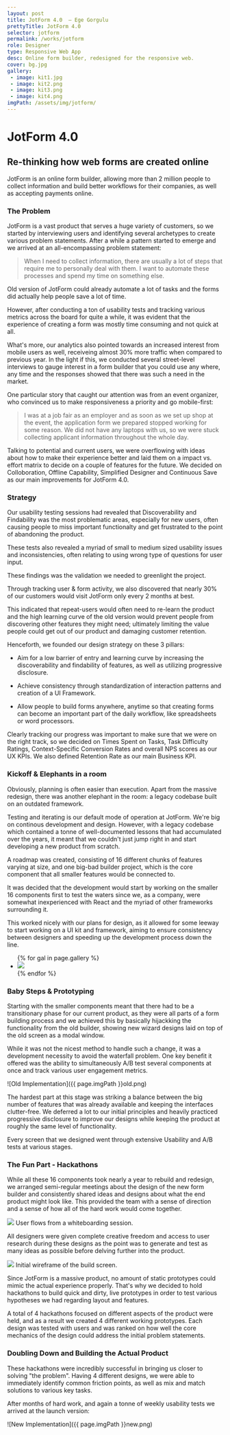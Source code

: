```yaml
---
layout: post
title: JotForm 4.0  — Ege Gorgulu
prettyTitle: JotForm 4.0
selector: jotform
permalink: /works/jotform
role: Designer
type: Responsive Web App
desc: Online form builder, redesigned for the responsive web.
cover: bg.jpg
gallery:
 - image: kit1.jpg
 - image: kit2.png
 - image: kit3.png
 - image: kit4.png
imgPath: /assets/img/jotform/
---
```


# JotForm 4.0

## Re-thinking how web forms are created online

JotForm is an online form builder, allowing more than 2 million people to collect information and build better workflows for their companies, as well as accepting payments online.

### The Problem

JotForm is a vast product that serves a huge variety of customers, so we started by interviewing users and identifying several archetypes to create various problem statements. After a while a pattern started to emerge and we arrived at an all-encompassing problem statement:

> When I need to collect information, there are usually a lot of steps that require me to personally deal with them. I want to automate these processes and spend my time on something else.

Old version of JotForm could already automate a lot of tasks and the forms did actually help people save a lot of time. 

However, after conducting a ton of usability tests and tracking various metrics across the board for quite a while, it was evident that the experience of creating a form was mostly time consuming and not quick at all.

What's more, our analytics also pointed towards an increased interest from mobile users as well, receiveing almost 30% more traffic when compared to previous year. In the light if this, we conducted several street-level interviews to gauge interest in a form builder that you could use any where, any time and the responses showed that there was such a need in the market. 

One particular story that caught our attention was from an event organizer, who convinced us to make responsiveness a priority and go mobile-first:

> I was at a job fair as an employer and as soon as we set up shop at the event, the application form we prepared stopped working for some reason. We did not have any laptops with us, so we were stuck collecting applicant information throughout the whole day. 

Talking to potential and current users, we were overflowing with ideas about how to make their experience better and laid them on a impact vs. effort matrix to decide on a couple of features for the future. We decided on Colloboration, Offline Capability, Simplified Designer and Continuous Save as our main improvements for JotForm 4.0.

### Strategy

Our usability testing sessions had revealed that Discoverability and Findability was the most problematic areas, especially for new users, often causing people to miss important functionalty and get frustrated to the point of abandoning the product. 

These tests also revealed a myriad of small to medium sized usability issues and inconsistencies, often relating to using wrong type of questions for user input. 

These findings was the validation we needed to greenlight the project.

Through tracking user & form activity, we also discovered that nearly 30% of our customers would visit JotForm only every 2 months at best. 

This indicated that repeat-users would often need to re-learn the product and the high learning curve of the old version would prevent people from discovering other features they might need; ultimately limiting the value people could get out of our product and damaging customer retention.

Henceforth, we founded our design strategy on these 3 pillars: 

- Aim for a low barrier of entry and learning curve by increasing the discoverability and findability of features, as well as utilizing progressive disclosure.

- Achieve consistency through standardization of interaction patterns and creation of a UI Framework.

- Allow people to build forms anywhere, anytime so that creating forms can become an important part of the daily workflow, like spreadsheets or word processors.

Clearly tracking our progress was important to make sure that we were on the right track, so we decided on Times Spent on Tasks, Task Difficulty Ratings, Context-Specific Conversion Rates and overall NPS scores as our UX KPIs. We also defined Retention Rate as our main Business KPI.

### Kickoff & Elephants in a room

Obviously, planning is often easier than execution. Apart from the massive redesign, there was another elephant in the room: a legacy codebase built on an outdated framework.

Testing and iterating is our default mode of operation at JotForm. We're big on continous development and design. However, with a legacy codebase which contained a tonne of well-documented lessons that had accumulated over the years, it meant that we couldn't just jump right in and start developing a new product from scratch. 

A roadmap was created, consisting of 16 different chunks of features varying at size, and one big-bad builder project, which is the core component that all smaller features would be connected to. 

It was decided that the development would start by working on the smaller 16 components first to test the waters since we, as a company, were somewhat inexperienced with React and the myriad of other frameworks surrounding it. 

This worked nicely with our plans for design, as it allowed for some leeway to start working on a UI kit and framework, aiming to ensure consistency between designers and speeding up the development process down the line.

<ul class="gallery web list-unstyled">
{% for gal in page.gallery %}
<li class="col-sm-3 col-xs-6">
<a href="/assets/img/jotform/{{ gal.image }}" target="_blank"><img src="/assets/img/jotform/{{ gal.image }}"></a>
</li>
{% endfor %}
</ul>

### Baby Steps & Prototyping

Starting with the smaller components meant that there had to be a transitionary phase for our current product, as they were all parts of a form building process and we achieved this by basically hijackking the functionality from the old builder, showing new wizard designs laid on top of the old screen as a modal window.

While it was not the nicest method to handle such a change, it was a development necessity to avoid the waterfall problem. One key benefit it offered was the ability to simultaneously A/B test several components at once and track various user engagement metrics.

![Old Implementation]({{ page.imgPath }}old.png)

The hardest part at this stage was striking a balance between the big number of features that was already available and keeping the interfaces clutter-free. We deferred a lot to our initial principles and heavily practiced progressive disclosure to improve our designs while keeping the product at roughly the same level of functionality.

Every screen that we designed went through extensive Usability and A/B tests at various stages.

### The Fun Part - Hackathons

While all these 16 components took nearly a year to rebuild and redesign, we arranged semi-regular meetings about the design of the new form builder and consistently shared ideas and designs about what the end product might look like. This provided the team with a sense of direction and a sense of how all of the hard work would come together.


<img class="captioned" src="{{ page.imgPath }}flow.jpg">
<span class="caption">User flows from a whiteboarding session.</span>

All designers were given complete creative freedom and access to user research during these designs as the point was to generate and test as many ideas as possible before delving further into the product.

<img class="captioned" src="{{ page.imgPath }}wf-build.png">
<span class="caption">Initial wireframe of the build screen.</span>

Since JotForm is a massive product, no amount of static prototypes could mimic the actual experience properly. That's why we decided to hold hackathons to build quick and dirty, live prototypes in order to test various hypotheses we had regarding layout and features.

A total of 4 hackathons focused on different aspects of the product were held, and as a result we created 4 different working prototypes. Each design was tested with users and was ranked on how well the core mechanics of the design could address the initial problem statements. 

### Doubling Down and Building the Actual Product

These hackathons were incredibly successful in bringing us closer to solving "the problem". Having 4 different designs, we were able to immediately identify common friction points, as well as mix and match solutions to various key tasks. 

After months of hard work, and again a tonne of weekly usability tests we arrived at the launch version:

![New Implementation]({{ page.imgPath }}new.png)










